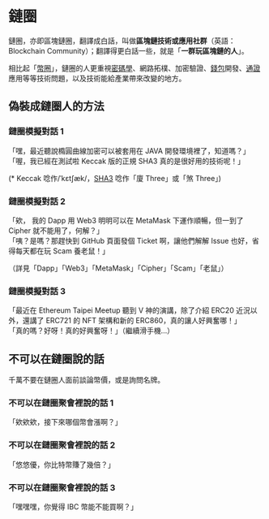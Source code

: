 # 鏈圈

鏈圈，亦即區塊鏈圈，翻譯成白話，叫做**區塊鏈技術或應用社群**（英語：Blockchain Community）；翻譯得更白話一些，就是「**一群玩區塊鏈的人**」。

相比起「[幣圈](quan-1.md)」，鏈圈的人更重視[密碼學](dev/cryptography/)、網路拓樸、加密驗證、[錢包](wallet/)開發、[通證](tong/hang/)應用等等技術問題，以及技術能給產業帶來改變的地方。

## 偽裝成鏈圈人的方法

### 鏈圈模擬對話 1

「嘿，最近聽說橢圓曲線加密可以被套用在 JAVA 開發環境裡了，知道嗎？」  
「喔，我已經在測試啦 Keccak 版的正規 SHA3 真的是很好用的技術呢！」

\(\* Keccak 唸作/ˈkɛtʃæk/，[SHA3](dev/cryptography/sha3.md) 唸作「廈 Three」或「煞 Three」\)

### 鏈圈模擬對話 2

「欸， 我的 Dapp 用 Web3 明明可以在 MetaMask 下運作順暢，但一到了 Cipher 就不能用了，何解？」  
「咦？是嗎？那趕快到 GitHub 頁面發個 Ticket 啊，讓他們解解 Issue 也好，省得每天都在玩 Scam 養老鼠！」

（詳見「Dapp」「Web3」「MetaMask」「Cipher」「Scam」「老鼠」）

### 鏈圈模擬對話 3

「最近在 Ethereum Taipei Meetup 聽到 V 神的演講，除了介紹 ERC20 近況以外，還講了 ERC721 的 NFT 架構和新的 ERC860，真的讓人好興奮哪！」  
「真的嗎？好呀！真的好興奮呀！」（繼續滑手機…）

## 不可以在鏈圈說的話

千萬不要在鏈圈人面前談論幣價，或是詢問名牌。

### 不可以在鏈圈聚會裡說的話 1

「欸欸欸，接下來哪個幣會漲啊？」

### 不可以在鏈圈聚會裡說的話 2

「悠悠優，你比特幣賺了幾倍？」

### 不可以在鏈圈聚會裡說的話 3

「嘿嘿嘿，你覺得 IBC 幣能不能買啊？」

